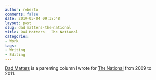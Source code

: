 ```yaml
---
author: roberto
comments: false
date: 2010-05-04 09:35:48
layout: post
slug: dad-matters-the-national
title: Dad Matters - The National
categories:
- Work
tags:
- Writing
- Editing
---
```


[Dad Matters](http://www.thenational.ae/topics/archive?topic=%2Fa%26l%2Fdad-matters) is a parenting column I wrote for [The National](http://www.thenational.ae) from 2009 to 2011. 